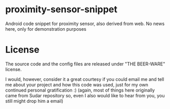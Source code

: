 proximity-sensor-snippet
========================

Android code snippet for proximity sensor, also derived from web. No news here, only for demonstration purposes

License
=======

The source code and the config files are released under "THE BEER-WARE" license.

I would, however, consider it a great courtesy if you could email me and tell me about your project and how this code was used, just for my own continued personal gratification :) (again, most of things here originally came from Sudar repository so, even I also would like to hear from you, you still might drop him a email)
